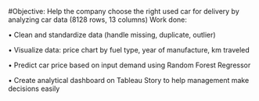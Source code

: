 #Objective: Help the company choose the right used car for delivery by analyzing car data (8128 rows, 13 columns)
Work done:

• Clean and standardize data (handle missing, duplicate, outlier)

• Visualize data: price chart by fuel type, year of manufacture, km traveled

• Predict car price based on input demand using Random Forest Regressor

• Create analytical dashboard on Tableau Story to help management make decisions easily
